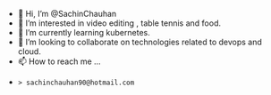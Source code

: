 - 👋 Hi, I’m @SachinChauhan
- 👀 I’m interested in video editing , table tennis and food.
- 🌱 I’m currently learning kubernetes.
- 💞️ I’m looking to collaborate on technologies related to devops and cloud.
- 📫 How to reach me ...
-     > sachinchauhan90@hotmail.com

<!---
SachinChauhan1302/SachinChauhan1302 is a ✨ special ✨ repository because its `README.md` (this file) appears on your GitHub profile.
You can click the Preview link to take a look at your changes.
--->
